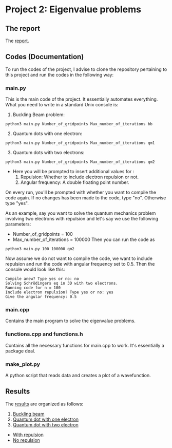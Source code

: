 # Project 2: Eigenvalue problems

## The report
The [report](https://github.com/reneaas/ComputationalPhysics/blob/master/projects/project2/report/project2.pdf).

## Codes (Documentation)
To run the codes of the project, I advise to clone the repository pertaining to this project and run the codes in the following way:

### main.py
This is the main code of the project. It essentially automates everything. What you need to write in a standard Unix console is:

1. Buckling Beam problem:

```console
python3 main.py Number_of_gridpoints Max_number_of_iterations bb
```

2. Quantum dots with one electron:

```console
python3 main.py Number_of_gridpoints Max_number_of_iterations qm1
```

3. Quantum dots with two electrons:

```console
python3 main.py Number_of_gridpoints Max_number_of_iterations qm2
```

  * Here you will be prompted to insert additional values for :
    1. Repulsion: Whether to include electron repulsion or not.
    2. Angular frequency: A double floating point number.

On every run, you'll be prompted with whether you want to compile the code again. If no changes has been made to the code, type "no". Otherwise type "yes".

As an example, say you want to solve the quantum mechanics problem involving two electrons with repulsion and let's say we use the following parameters:
* Number_of_gridpoints = 100
* Max_number_of_iterations = 100000
Then you can run the code as

```console
python3 main.py 100 100000 qm2
```
Now assume we do not want to compile the code, we want to include repulsion and run the code with angular frequency set to 0.5. Then the console would look like this:

```console
Compile anew? Type yes or no: no
Solving Schrödingers eq in 3D with two electrons.
Running code for n = 100
Include electron repulsion? Type yes or no: yes
Give the angular frequency: 0.5
```


### main.cpp
Contains the main program to solve the eigenvalue problems.

### functions.cpp and functions.h
Contains all the necessary functions for main.cpp to work. It's essentially a package deal.

### make_plot.py
A python script that reads data and creates a plot of a wavefunction.


## Results

The [results](https://github.com/reneaas/ComputationalPhysics/tree/master/projects/project2/codes/results) are organized as follows:
1. [Buckling beam](https://github.com/reneaas/ComputationalPhysics/tree/master/projects/project2/codes/results/BucklingBeam)
2. [Quantum dot with one electron](https://github.com/reneaas/ComputationalPhysics/tree/master/projects/project2/codes/results/QM_OneElectron)
3. [Quantum dot with two electron](https://github.com/reneaas/ComputationalPhysics/tree/master/projects/project2/codes/results/QM_TwoElectrons)
  - [With repulsion](https://github.com/reneaas/ComputationalPhysics/tree/master/projects/project2/codes/results/QM_TwoElectrons/Repulsion)
  - [No repulsion](https://github.com/reneaas/ComputationalPhysics/tree/master/projects/project2/codes/results/QM_TwoElectrons/NoRepulsion)
